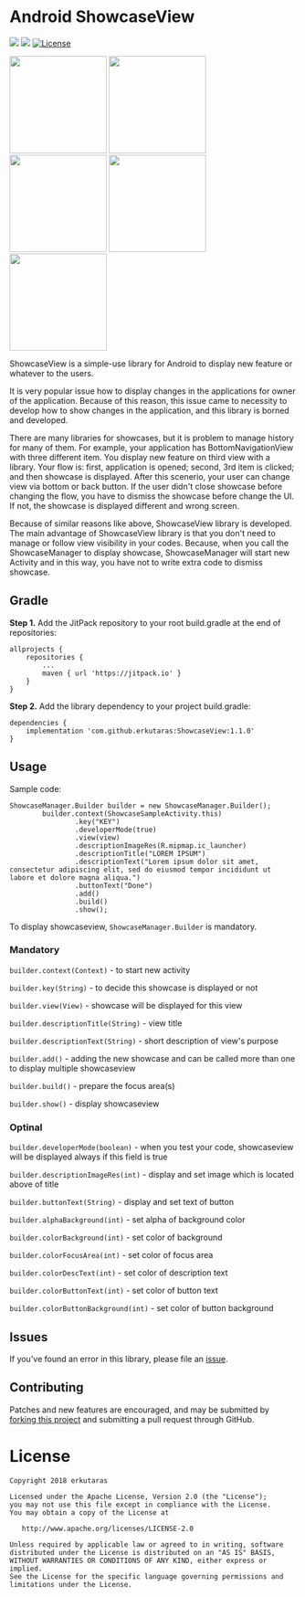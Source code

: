 # Android ShowcaseView
[![](https://jitpack.io/v/erkutaras/ShowcaseView.svg)](https://jitpack.io/#erkutaras/ShowcaseView)
[![](https://img.shields.io/badge/Android%20Arsenal-ShowcaseView-brightgreen.svg)](https://android-arsenal.com/details/1/7438)
[![License](https://img.shields.io/badge/License-Apache%202.0-blue.svg)](https://opensource.org/licenses/Apache-2.0)

<img src="https://raw.githubusercontent.com/erkutaras/ShowcaseView/master/screenshots/Screenshot_1535489717.png" width="170">     <img src="https://raw.githubusercontent.com/erkutaras/ShowcaseView/master/screenshots/Screenshot_1535489745.png" width="170">     <img src="https://raw.githubusercontent.com/erkutaras/ShowcaseView/master/screenshots/Screenshot_1535489756.png" width="170">     <img src="https://raw.githubusercontent.com/erkutaras/ShowcaseView/master/screenshots/Screenshot_1535489775.png" width="170">     <img src="https://raw.githubusercontent.com/erkutaras/ShowcaseView/master/screenshots/Screenshot_1535489794.png" width="170">

ShowcaseView is a simple-use library for Android to display new feature or whatever to the users.

It is very popular issue how to display changes in the applications for owner of the application. Because of this reason, this issue came to necessity to develop how to show changes in the application, and this library is borned and developed.

There are many libraries for showcases, but it is problem to manage history for many of them. For example, your application has BottomNavigationView with three different item. You display new feature on third view with a library. Your flow is: first, application is opened; second, 3rd item is clicked; and then showcase is displayed. After this scenerio, your user can change view via bottom or back button. If the user didn't close showcase before changing the flow, you have to dismiss the showcase before change the UI. If not, the showcase is displayed different and wrong screen.

Because of similar reasons like above, ShowcaseView library is developed. The main advantage of ShowcaseView library is that you don't need to manage or follow view visibility in your codes. Because, when you call the ShowcaseManager to display showcase, ShowcaseManager will start new Activity and in this way, you have not to write extra code to dismiss showcase.

## Gradle

**Step 1.** Add the JitPack repository to your root build.gradle at the end of repositories:
```
allprojects {
    repositories {
        ...
        maven { url 'https://jitpack.io' }
    }
}
```

**Step 2.** Add the library dependency to your project build.gradle:
```
dependencies {
    implementation 'com.github.erkutaras:ShowcaseView:1.1.0'
}
```


## Usage

Sample code:
```
ShowcaseManager.Builder builder = new ShowcaseManager.Builder();
        builder.context(ShowcaseSampleActivity.this)
                .key("KEY")
                .developerMode(true)
                .view(view)
                .descriptionImageRes(R.mipmap.ic_launcher)
                .descriptionTitle("LOREM IPSUM")
                .descriptionText("Lorem ipsum dolor sit amet, consectetur adipiscing elit, sed do eiusmod tempor incididunt ut labore et dolore magna aliqua.")
                .buttonText("Done")
                .add()
                .build()
                .show();
```

To display showcaseview, `ShowcaseManager.Builder` is mandatory.

### Mandatory

`builder.context(Context)` - to start new activity

`builder.key(String)` - to decide this showcase is displayed or not

`builder.view(View)` - showcase will be displayed for this view

`builder.descriptionTitle(String)` - view title

`builder.descriptionText(String)` - short description of view's purpose

`builder.add()` - adding the new showcase and can be called more than one to display multiple showcaseview

`builder.build()` - prepare the focus area(s)

`builder.show()` - display showcaseview

### Optinal

`builder.developerMode(boolean)` - when you test your code, showcaseview will be displayed always if this field is true

`builder.descriptionImageRes(int)` - display and set image which is located above of title

`builder.buttonText(String)` - display and set text of button

`builder.alphaBackground(int)` - set alpha of background color

`builder.colorBackground(int)` - set color of background

`builder.colorFocusArea(int)` - set color of focus area

`builder.colorDescText(int)` - set color of description text

`builder.colorButtonText(int)` - set color of button text

`builder.colorButtonBackground(int)` - set color of button background

## Issues

If you've found an error in this library, please file an [issue][1].

## Contributing

Patches and new features are encouraged, and may be submitted by [forking this project][2] and submitting a pull request through GitHub. 

[1]: https://github.com/erkutaras/ShowcaseView/issues
[2]: https://github.com/erkutaras/ShowcaseView/fork

# License

    Copyright 2018 erkutaras

    Licensed under the Apache License, Version 2.0 (the "License");
    you may not use this file except in compliance with the License.
    You may obtain a copy of the License at

       http://www.apache.org/licenses/LICENSE-2.0

    Unless required by applicable law or agreed to in writing, software
    distributed under the License is distributed on an "AS IS" BASIS,
    WITHOUT WARRANTIES OR CONDITIONS OF ANY KIND, either express or implied.
    See the License for the specific language governing permissions and
    limitations under the License.
